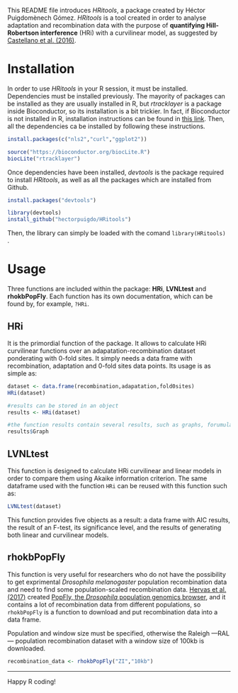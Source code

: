 This README file introduces *HRitools*, a package created by Héctor Puigdomènech Gómez. *HRitools* is a tool created in order to analyse adaptation and recombination data with the purpose of **quantifying Hill-Robertson interference** (HRi) with a curvilinear model, as suggested by [Castellano et al. (2016)](https://www.ncbi.nlm.nih.gov/pmc/articles/PMC4794616/).

# Installation

In order to use *HRitools* in your R session, it must be installed. Dependencies must be installed previously. The mayority of packages can be installed as they are usually installed in R, but *rtracklayer* is a package inside Bioconductor, so its installation is a bit trickier. In fact, if Bioconductor is not installed in R, installation instructions can be found in [this link](http://bioconductor.org/install/). Then, all the dependencies ca be installed by following these instructions. 

```R
install.packages(c("nls2","curl","ggplot2"))

source("https://bioconductor.org/biocLite.R")
biocLite("rtracklayer")
```

Once dependencies have been installed, *devtools* is the package required to install *HRitools*, as well as all the packages which are installed from Github.

```R
install.packages("devtools")

library(devtools)
install_github("hectorpuigdo/HRitools")
```

Then, the library can simply be loaded with the comand `library(HRitools) `.

# Usage

Three functions are included within the package: **HRi**, **LVNLtest** and **rhokbPopFly**. Each function has its own documentation, which can be found by, for example, `?HRi`.

## HRi

It is the primordial function of the package. It allows to calculate HRi curvilinear functions over an adapatation-recombination dataset ponderating with 0-fold sites. It simply needs a data frame with recombination, adaptation and 0-fold sites data points. Its usage is as simple as:

```R
dataset <- data.frame(recombination,adapatation,fold0sites)
HRi(dataset)

#results can be stored in an object
results <- HRi(dataset)

#the function results contain several results, such as graphs, forumulas, and vectors
results$Graph
```

## LVNLtest

This function is designed to calculate HRi curvilinear and linear models in order to compare them using Akaike information criterion. The same dataframe used with the function `HRi` can be reused with this function such as:

```R
LVNLtest(dataset)
```

This function provides five objects as a result: a data frame with AIC results, the result of an F-test, its significance level, and the results of generating both linear and curvilinear models.

## rhokbPopFly

This function is very useful for researchers who do not have the possibility to get exprimental *Drosophila melanogaster* population recombination data and need to find some population-scaled recombination data. [Hervas et al. (2017)](https://doi.org/10.1093/bioinformatics/btx301) created [PopFly, the *Drosophila* population genomics browser](http://popfly.uab.cat), and it contains a lot of recombination data from different populations, so `rhokbPopFly` is a function to download and put recombination data into a data frame.

Population and window size must be specified, otherwise the Raleigh —RAL— population recombination dataset with a window size of 100kb is downloaded.

```R
recombination_data <- rhokbPopFly("ZI","10kb")
```
----

Happy R coding!
